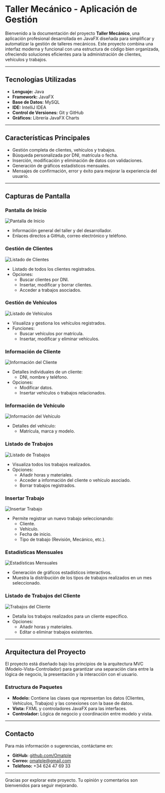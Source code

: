 # Taller Mecánico - Aplicación de Gestión

Bienvenido a la documentación del proyecto **Taller Mecánico**, una aplicación profesional desarrollada en JavaFX diseñada para simplificar y automatizar la gestión de talleres mecánicos. Este proyecto combina una interfaz moderna y funcional con una estructura de código bien organizada, ofreciendo soluciones eficientes para la administración de clientes, vehículos y trabajos.

---

## Tecnologías Utilizadas

- **Lenguaje:** Java
- **Framework:** JavaFX
- **Base de Datos:** MySQL
- **IDE:** IntelliJ IDEA
- **Control de Versiones:** Git y GitHub
- **Gráficos:** Librería JavaFX Charts

---

## Características Principales

- Gestión completa de clientes, vehículos y trabajos.
- Búsqueda personalizada por DNI, matrícula o fecha.
- Inserción, modificación y eliminación de datos con validaciones.
- Generación de gráficos estadísticos mensuales.
- Mensajes de confirmación, error y éxito para mejorar la experiencia del usuario.

---

## Capturas de Pantalla

### Pantalla de Inicio

![Pantalla de Inicio](assets/acerca_de.png)

- Información general del taller y del desarrollador.
- Enlaces directos a GitHub, correo electrónico y teléfono.

### Gestión de Clientes

![Listado de Clientes](assets/detalle_cliente.png)

- Listado de todos los clientes registrados.
- Opciones:
  - Buscar clientes por DNI.
  - Insertar, modificar y borrar clientes.
  - Acceder a trabajos asociados.

### Gestión de Vehículos

![Listado de Vehículos](assets/detalle_vehiculo.png)

- Visualiza y gestiona los vehículos registrados.
- Funciones:
  - Buscar vehículos por matrícula.
  - Insertar, modificar y eliminar vehículos.

### Información de Cliente

![Información del Cliente](assets/listado_trabajos.png)

- Detalles individuales de un cliente:
  - DNI, nombre y teléfono.
- Opciones:
  - Modificar datos.
  - Insertar vehículos o trabajos relacionados.

### Información de Vehículo

![Información del Vehículo](assets/formulario_insertar_trabajo.png)

- Detalles del vehículo:
  - Matrícula, marca y modelo.

### Listado de Trabajos

![Listado de Trabajos](assets/buscar_trabajos.png)

- Visualiza todos los trabajos realizados.
- Opciones:
  - Añadir horas y materiales.
  - Acceder a información del cliente o vehículo asociado.
  - Borrar trabajos registrados.

### Insertar Trabajo

![Insertar Trabajo](assets/formulario_insertar_trabajo.png)

- Permite registrar un nuevo trabajo seleccionando:
  - Cliente.
  - Vehículo.
  - Fecha de inicio.
  - Tipo de trabajo (Revisión, Mecánico, etc.).

### Estadísticas Mensuales

![Estadísticas Mensuales](assets/grafico_estadisticas_mensuales.png)

- Generación de gráficos estadísticos interactivos.
- Muestra la distribución de los tipos de trabajos realizados en un mes seleccionado.

### Listado de Trabajos del Cliente

![Trabajos del Cliente](assets/trabajos_cliente.png)

- Detalla los trabajos realizados para un cliente específico.
- Opciones:
  - Añadir horas y materiales.
  - Editar o eliminar trabajos existentes.

---

## Arquitectura del Proyecto

El proyecto está diseñado bajo los principios de la arquitectura MVC (Modelo-Vista-Controlador) para garantizar una separación clara entre la lógica de negocio, la presentación y la interacción con el usuario.

### Estructura de Paquetes

- **Modelo:** Contiene las clases que representan los datos (Clientes, Vehículos, Trabajos) y las conexiones con la base de datos.
- **Vista:** FXML y controladores JavaFX para las interfaces.
- **Controlador:** Lógica de negocio y coordinación entre modelo y vista.

---

## Contacto

Para más información o sugerencias, contáctame en:

- **GitHub:** [github.com/Omatple](https://github.com/Omatple)
- **Correo:** <omatple@gmail.com>
- **Teléfono:** +34 624 47 69 33

---

Gracias por explorar este proyecto. Tu opinión y comentarios son bienvenidos para seguir mejorando.
